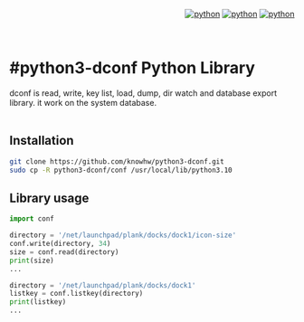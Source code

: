 

<div align="right">

[![python](https://img.shields.io/badge/Python-3.10-3776AB.svg?style=flat&logo=python&logoColor=white)](https://www.python.org)
[![python](https://img.shields.io/badge/Python-3.11-3776AB.svg?style=flat&logo=python&logoColor=white)](https://www.python.org)
[![python](https://img.shields.io/badge/Python-3.12-3776AB.svg?style=flat&logo=python&logoColor=white)](https://www.python.org)

</div>

<br/>

# #python3-dconf Python Library
dconf is read, write, key list, load, dump, dir watch and database export library. it work on the system database.<br/>
<br/>

## Installation
~~~bash
git clone https://github.com/knowhw/python3-dconf.git
sudo cp -R python3-dconf/conf /usr/local/lib/python3.10
~~~

## Library usage
~~~python
import conf

directory = '/net/launchpad/plank/docks/dock1/icon-size'
conf.write(directory, 34)
size = conf.read(directory)
print(size)
...

directory = '/net/launchpad/plank/docks/dock1'
listkey = conf.listkey(directory)
print(listkey)
...
~~~





